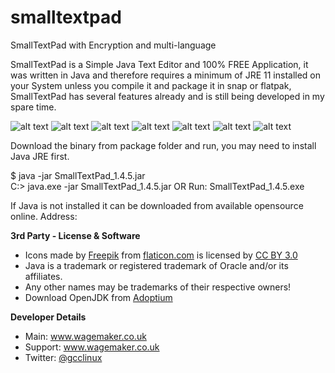 # smalltextpad

SmallTextPad with Encryption and multi-language

SmallTextPad is a Simple Java Text Editor and 100% FREE Application, it was written in Java and therefore requires a minimum of JRE 11 installed on your System unless you compile it and package it in snap or flatpak, SmallTextPad has several features already and is still being developed in my spare time.

![alt text](https://www.wagemaker.co.uk/wp-content/uploads/2021/12/smalltextpad-1.4.5-001.png)
![alt text](https://www.wagemaker.co.uk/wp-content/uploads/2021/12/smalltextpad-1.4.5-002.png)
![alt text](https://www.wagemaker.co.uk/wp-content/uploads/2021/12/smalltextpad-1.4.5-003.png)
![alt text](https://www.wagemaker.co.uk/wp-content/uploads/2021/12/smalltextpad-1.4.5-004.png)
![alt text](https://www.wagemaker.co.uk/wp-content/uploads/2021/12/smalltextpad-1.4.5-005.png)
![alt text](https://www.wagemaker.co.uk/wp-content/uploads/2021/12/smalltextpad-1.4.5-006.png)
![alt text](https://www.wagemaker.co.uk/wp-content/uploads/2021/12/smalltextpad-1.4.5-007.png)

Download the binary from package folder and run, you may need to install Java JRE first.

$ java -jar SmallTextPad_1.4.5.jar<br>
C:> java.exe -jar SmallTextPad_1.4.5.jar
OR
Run: SmallTextPad_1.4.5.exe

If Java is not installed it can be downloaded from available opensource online. 
Address: 

<p><strong>3rd Party - License & Software</strong></p>

<ul>
<li>Icons made by <a href="http://www.freepik.com">Freepik</a> from <a href="http://www.flaticon.com/">flaticon.com</a> is licensed by <a href="http://creativecommons.org/licenses/by/3.0/"><g class="gr_ gr_4 gr-alert gr_spell gr_inline_cards gr_run_anim ContextualSpelling ins-del multiReplace" id="4" data-gr-id="4">CC BY</g> 3.0</a></li>
<li>Java is a trademark or registered trademark of Oracle and/or its affiliates.</li>
<li>Any other names may be trademarks of their respective owners!</li>
<li> Download OpenJDK from <a href="https://adoptium.net/">Adoptium</a></li>
</ul>

<p><strong>Developer Details</strong></p>

<ul><li>Main: <a href="http://www.wagemaker.co.uk">www.wagemaker.co.uk</a></li><li>Support: <a href="http://href=&quot;http://www.wagemaker.co.uk/?page_id=828">www.wagemaker.co.uk</a></li><li>Twitter: <a href="http://twitter.com/gcclinux">@gcclinux</a></li></ul>
